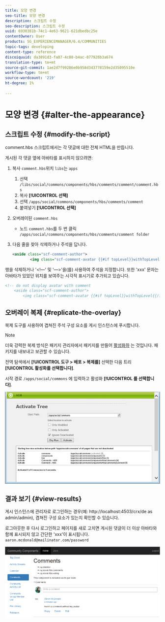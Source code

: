 ```yaml
---
title: 모양 변경
seo-title: 모양 변경
description: 스크립트 수정
seo-description: 스크립트 수정
uuid: 6930381b-74c1-4e63-9621-621dbedbc25e
contentOwner: User
products: SG_EXPERIENCEMANAGER/6.4/COMMUNITIES
topic-tags: developing
content-type: reference
discoiquuid: da3891d3-fa07-4c88-b4ac-077926b3a674
translation-type: tm+mt
source-git-commit: 1ae2d7f99286e0b958d343778159e2d35095510e
workflow-type: tm+mt
source-wordcount: '219'
ht-degree: 1%

---
```



# 모양 변경 {#alter-the-appearance}

## 스크립트 수정 {#modify-the-script}

comment.hbs 스크립트에서는 각 댓글에 대한 전체 HTML을 만듭니다.

게시된 각 댓글 옆에 아바타를 표시하지 않으려면:

1. 복사 `comment.hbs`위치 `libs`는 `apps`
   1. 선택 `/libs/social/commons/components/hbs/comments/comment/comment.hbs`
   1. 복사 **[!UICONTROL 선택]**
   1. 선택 `/apps/social/commons/components/hbs/comments/comment`
   1. 붙여넣기 **[!UICONTROL 선택]**
1. 오버레이된 `comment.hbs`
   * 노드 `comment.hbs`를 두 번 클릭 `/apps/social/commons/components/hbs/comments/comment folder`
1. 다음 줄을 찾아 삭제하거나 주석을 답니다.

   ```xml
   <aside class="scf-comment-author">
           <img class="scf-comment-avatar {{#if topLevel}}withTopLevel{{/if}}" src="{{author.avatarUrl}}"></img>
   ```

행을 삭제하거나 &#39;&lt;!—&#39; 및 &#39;—>&#39;을(를) 사용하여 주석을 지정합니다. 또한 &#39;xxx&#39; 문자는 아바타가 있었던 위치를 보여주는 시각적 표시기로 추가되고 있습니다.

```xml
<!-- do not display avatar with comment
    <aside class="scf-comment-author">
        <img class="scf-comment-avatar {{#if topLevel}}withTopLevel{{/if}}" src="{{author.avatarUrl}}"></img>
```

## 오버레이 복제 {#replicate-the-overlay}

복제 도구를 사용하여 겹쳐진 주석 구성 요소를 게시 인스턴스에 푸시합니다.

>[!NOTE]
>
>더욱 강력한 복제 방식은 패키지 관리자에서 패키지를 만들어 [활성화하](../../help/sites-administering/package-manager.md#replicating-packages) 는 것입니다. 패키지를 내보내고 보관할 수 있습니다.

전역 탐색에서 **[!UICONTROL 도구 > 배포 > 복제를]** 선택한 다음 트리 **[!UICONTROL 활성화를 선택합니다]**.

시작 경로 `/apps/social/commons` 에 입력하고 활성화 **[!UICONTROL 를 선택합니다]**.

![chlimage_1-42](assets/chlimage_1-42.png)

## 결과 보기 {#view-results}

게시 인스턴스에 관리자로 로그인하는 경우(예: http://localhost:4503/crx/de as admin/admin), 겹쳐진 구성 요소가 있는지 확인할 수 있습니다.

로그아웃한 후 다시 로그인하고 페이지를 새로 고치면 게시된 댓글이 더 이상 아바타와 함께 표시되지 않고 간단한 &#39;xxx&#39;이 표시됩니다. `aaron.mcdonald@mailinator.com/password`

![chlimage_1-43](assets/chlimage_1-43.png)

